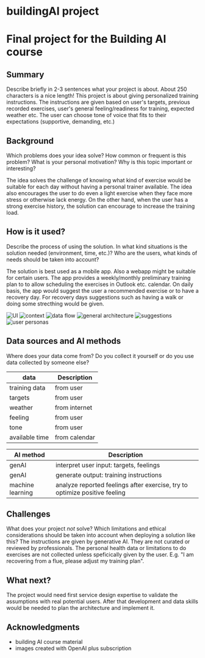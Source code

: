 # buildingAI project
<!-- This is the markdown template for the final project of the Building AI course, 
created by Reaktor Innovations and University of Helsinki. 
Copy the template, paste it to your GitHub README and edit! -->

# Final project for the Building AI course

## Summary

Describe briefly in 2-3 sentences what your project is about. About 250 characters is a nice length! 
This project is about giving personalized training instructions. The instructions are given based on user's targets, previous recorded exercises, user's general feeling/readiness for training, expected weather etc.
The user can choose tone of voice that fits to their expectations (supportive, demanding, etc.)

## Background
Which problems does your idea solve? How common or frequent is this problem? What is your personal motivation? Why is this topic important or interesting?

The idea solves the challenge of knowing what kind of exercise would be suitable for each day without having a personal trainer available. The idea also encourages the user to do even a light exercise when they face more stress or otherwise lack energy. On the other hand, when the user has a strong exercise history, the solution can encourage to increase the training load. 

## How is it used?
Describe the process of using the solution. In what kind situations is the solution needed (environment, time, etc.)? Who are the users, what kinds of needs should be taken into account?

The solution is best used as a mobile app. Also a webapp might be suitable for certain users.
The app provides a weekly/monthly preliminary training plan to to allow scheduling the exercises in Outlook etc. calendar. On daily basis, the app would suggest the user a recommended exercise or to have a recovery day. For recovery days suggestions such as having a walk or doing some strecthing would be given.

![UI](UI_mockup.png) 
![context](context_example_.png)
![data flow](data_flow.png)
![general architecture](general_architecture.png)
![suggestions](suggestion_examples.png)
![user personas](user_persona_examples.png)


## Data sources and AI methods
Where does your data come from? Do you collect it yourself or do you use data collected by someone else?

| data            | Description           |
| -----------     | -----------           |
| training data   | from user             |
| targets         | from user             |
| weather         | from internet         |
| feeling         | from user             |
| tone            | from user             |
| available time  | from calendar         |


| AI method            | Description           |
| -----------     | -----------           |
| genAI                 | interpret user input: targets, feelings                                    |
| genAI                 | generate output: training instructions                                     |
| machine learning      | analyze reported feelings after exercise, try to optimize positive feeling |

## Challenges

What does your project _not_ solve? Which limitations and ethical considerations should be taken into account when deploying a solution like this?
The instructions are given by generative AI. They are not curated or reviewed by professionals. 
The personal health data or limitations to do exercises are not collected unless speficically given by the user. E.g. "I am recovering from a flue, please adjust my training plan".

## What next?

The project would need first service design expertise to validate the assumptions with real potential users. 
After that development and data skills would be needed to plan the architecture and implement it.


## Acknowledgments

* building AI course material
* images created with OpenAI plus subscription

